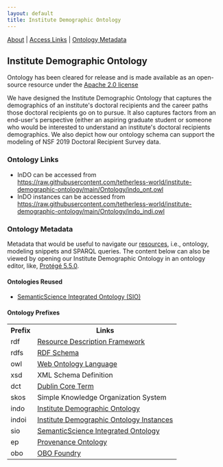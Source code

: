 ```yaml
---
layout: default
title: Institute Demographic Ontology
---
```


[About](#ontologyabout) | [Access Links](#ontologylinks) | [Ontology Metadata](#ontologymetadata) 

<article class="mb-5" id="ontology">
<content>
  
  
<h2 id="ontologyabout">Institute Demographic Ontology</h2>
  <p class="message">Ontology has been cleared for release and is made available as an open-source resource under the <a href="https://www.apache.org/licenses/LICENSE-2.0">Apache 2.0 license</a></p>
  <p>We have designed the Institute Demographic Ontology that captures the demographics of an institute's doctoral recipients and the career paths those doctoral recipients go on to pursue. It also captures factors from an end-user's perspective (either an aspiring graduate student or someone who would be interested to understand an institute's doctoral recipients demographics. We also depict how our ontology schema can support the modeling of NSF 2019 Doctoral Recipient Survey data.</p>
  
  
   <h3 id="ontologylinks">Ontology Links</h3>
  <ul>
   <li>InDO can be accessed from <a href="https://raw.githubusercontent.com/tetherless-world/institute-demographic-ontology/main/Ontology/indo_ont.owl">https://raw.githubusercontent.com/tetherless-world/institute-demographic-ontology/main/Ontology/indo_ont.owl</a></li>
   <li>InDO instances can be accessed from <a href="https://raw.githubusercontent.com/tetherless-world/institute-demographic-ontology/main/Ontology/indo_indi.owl">https://raw.githubusercontent.com/tetherless-world/institute-demographic-ontology/main/Ontology/indo_indi.owl</a></li>
  </ul>
  
  <article class="mb-5" id="ontologymetadata">
  <content>
    <h3>Ontology Metadata</h3>
    <p>Metadata that would be useful to navigate our <a href="#resources">resources</a>, i.e., ontology, modeling snippets and SPARQL queries. The content below can also be viewed by opening our Institute Demographic Ontology in an ontology editor, like, <a href="https://protege.stanford.edu/products.php#desktop-protege">Protégé 5.5.0</a>.
  <h4 id="ontologiesreused">Ontologies Reused</h4>
  <ul>
  <li><a href="https://raw.githubusercontent.com/MaastrichtU-IDS/semanticscience/master/ontology/sio.owl">SemanticScience Integrated Ontology (SIO)</a></li>
  </ul>
    
  <h4> Ontology Prefixes </h4>
  <table style="width:100%">
    <tr>
    <th>Prefix</th>
    <th>Links</th> 
  </tr>
  <tr>
    <td>rdf</td>
    <td><a href="http://www.w3.org/1999/02/22-rdf-syntax-ns">Resource Description Framework</a></td> 
  </tr>
  <tr>
    <td>rdfs</td>
    <td><a href="http://www.w3.org/2000/01/rdf-schema"> RDF Schema</a> </td> 
  </tr>
  <tr>
    <td>owl</td>
    <td><a href="http://www.w3.org/2002/07/owl#">Web Ontology Language </a> </td> 
  </tr>
    <tr>
    <td> xsd</td>
    <td> <a href="http://www.w3.org/2001/XMLSchema#"></a> XML Schema Definition</td> 
  </tr>
    <tr>
    <td>dct</td>
    <td> <a href="http://purl.org/dc/terms/">Dublin Core Term</a> </td> 
  </tr>
   <tr>
    <td>skos</td>
    <td> <a href="http://www.w3.org/2004/02/skos/core#"></a>  Simple Knowledge Organization System</td> 
  </tr>
    <tr>
    <td>indo</td>
    <td> <a href="https://raw.githubusercontent.com/tetherless-world/institute-demographic-ontology/website/Ontology/indo.owl"> Institute Demographic Ontology</a> </td> 
  </tr>
    <tr>
    <td>indoi</td>
    <td> <a href="https://raw.githubusercontent.com/tetherless-world/institute-demographic-ontology/main/Ontology/indo_indi.owl"> Institute Demographic Ontology Instances</a> </td> 
  </tr>  
    <tr>
    <td>sio</td>
    <td> <a href="http://semanticscience.org/resource/">SemanticScience Integrated Ontology</a> </td> 
  </tr>
  <tr>
    <td>ep</td>
    <td> <a href="https://www.w3.org/TR/prov-o/">Provenance Ontology</a> </td> 
  </tr>
     <tr>
    <td>obo</td>
    <td> <a href="http://purl.obolibrary.org/obo/">OBO Foundry</a> </td> 
  </tr>
    
</table>
